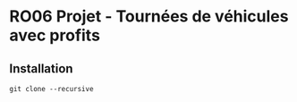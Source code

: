 # RO06 Projet - Tournées de véhicules avec profits

## Installation

```shell
git clone --recursive
```







